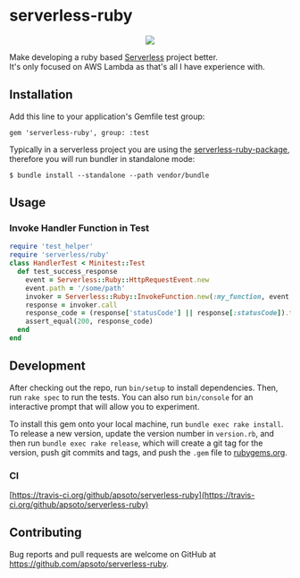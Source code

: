 # serverless-ruby

<p align="center">
    <a href="https://travis-ci.org/apsoto/serverless-ruby.svg?branch=develop" alt="Build Status">
        <img src="https://travis-ci.org/apsoto/serverless-ruby.svg?branch=develop" />
    </a>
</p>

Make developing a ruby based [Serverless](https://www.serverless.com/) project better.  
It's only focused on AWS Lambda as that's all I have experience with.

## Installation

Add this line to your application's Gemfile test group:

    gem 'serverless-ruby', group: :test

Typically in a serverless project you are using the [serverless-ruby-package](https://www.npmjs.com/package/serverless-ruby-package), therefore you will run bundler in standalone mode:

    $ bundle install --standalone --path vendor/bundle

## Usage

### Invoke Handler Function in Test

```ruby
require 'test_helper'
require 'serverless/ruby'
class HandlerTest < Minitest::Test
  def test_success_response
    event = Serverless::Ruby::HttpRequestEvent.new
    event.path = '/some/path'
    invoker = Serverless::Ruby::InvokeFunction.new(:my_function, event.to_h)
    response = invoker.call
    response_code = (response['statusCode'] || response[:statusCode]).to_i
    assert_equal(200, response_code)
  end
end
```

## Development

After checking out the repo, run `bin/setup` to install dependencies. Then, run `rake spec` to run the tests. You can also run `bin/console` for an interactive prompt that will allow you to experiment.

To install this gem onto your local machine, run `bundle exec rake install`. To release a new version, update the version number in `version.rb`, and then run `bundle exec rake release`, which will create a git tag for the version, push git commits and tags, and push the `.gem` file to [rubygems.org](https://rubygems.org).

### CI

[https://travis-ci.org/github/apsoto/serverless-ruby](https://travis-ci.org/github/apsoto/serverless-ruby)

## Contributing

Bug reports and pull requests are welcome on GitHub at https://github.com/apsoto/serverless-ruby.


